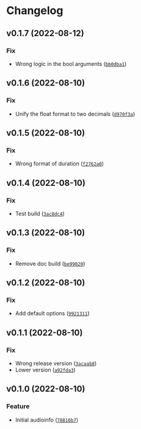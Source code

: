 # Changelog

<!--next-version-placeholder-->

## v0.1.7 (2022-08-12)
### Fix
* Wrong logic in the bool arguments ([`bb0dba1`](https://github.com/haoxiangsnr/audioinfo/commit/bb0dba1e369ffc1ae8272a06c831951177e31da8))

## v0.1.6 (2022-08-10)
### Fix
* Unify the float format to two decimals ([`d970f3a`](https://github.com/haoxiangsnr/audioinfo/commit/d970f3a4c6e0c95ec84f0ebcc0ab12bf5eb22508))

## v0.1.5 (2022-08-10)
### Fix
* Wrong format of duration ([`f2762a0`](https://github.com/haoxiangsnr/audioinfo/commit/f2762a06e135c18ad33d2aa52a8d3de043217c06))

## v0.1.4 (2022-08-10)
### Fix
* Test build ([`3ac8dc4`](https://github.com/haoxiangsnr/audioinfo/commit/3ac8dc4a2995db672a0d5b8a533ec113f54cfaaf))

## v0.1.3 (2022-08-10)
### Fix
* Remove doc build ([`be99020`](https://github.com/haoxiangsnr/audioinfo/commit/be99020939ecc405e240669c384d9a9c5868dec8))

## v0.1.2 (2022-08-10)
### Fix
* Add default options ([`9921311`](https://github.com/haoxiangsnr/audioinfo/commit/9921311221e7767926ae9edf5ed6d29d0e824139))

## v0.1.1 (2022-08-10)
### Fix
* Wrong release version ([`3acaab8`](https://github.com/haoxiangsnr/audioinfo/commit/3acaab87631e7b12a4cd887d74daee84a305e6b2))
* Lower version ([`a92fda3`](https://github.com/haoxiangsnr/audioinfo/commit/a92fda3b930de43f2d2231b0169a7a6821768a7e))

## v0.1.0 (2022-08-10)
### Feature
* Initial audioinfo ([`78816b7`](https://github.com/haoxiangsnr/audioinfo/commit/78816b72eb4a00ca1ded67be2dcec522f064f96e))